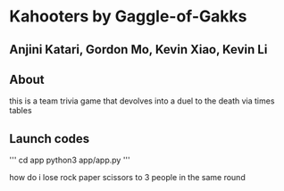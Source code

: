 # Kahooters by Gaggle-of-Gakks
## Anjini Katari, Gordon Mo, Kevin Xiao, Kevin Li

## About
this is a team trivia game that devolves into a duel to the death via times tables

## Launch codes
'''
cd app
python3 app/app.py
'''

how do i lose rock paper scissors to 3 people in the same round
